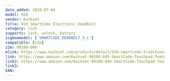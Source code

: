 ```yaml
---
date_added: 2020-07-04
model: 910
vendor: Kwikset
title: 910 SmartCode Electronic Deadbolt
category: lock
supports: lock, unlock, battery
zigbeemodel: ['SMARTCODE_DEADBOLT_5_L']
compatible: [z2m]
z2m: 99100-006
mlink: https://www.kwikset.com/products/detail/910-smartcode-traditional-electronic-deadbolt-with-zigbee-technology?variant=910-trl-zb-15
link: https://www.amazon.com/Kwikset-99100-045-SmartCode-Touchpad-featuring/dp/B00OIBETFY/
link2: https://www.amazon.com/Kwikset-99100-044-SmartCode-Touchpad-featuring/dp/B06WD6N9VF/
link3: 
EAN: 
---
```

